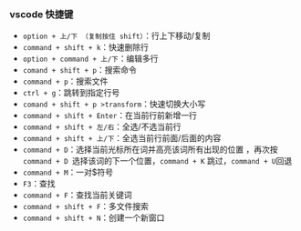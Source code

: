 ### vscode 快捷键

- `option + 上/下 （复制按住 shift）`：行上下移动/复制
- `command + shift + k`：快速删除行
- `option + command + 上/下`：编辑多行
- `comand + shift + p`：搜索命令
- `command + p`：搜索文件
- `ctrl + g`：跳转到指定行号
- `comand + shift + p >transform`：快速切换大小写
- `command + shift + Enter`：在当前行前新增一行
- `command + shift + 左/右`：全选/不选当前行
- `command + shift + 上/下`：全选当前行前面/后面的内容
- `command + D`：选择当前光标所在词并高亮该词所有出现的位置 ，再次按 `command + D `选择该词的下一个位置，`command + K` 跳过，`command + U`回退
- `command + M`：一对$符号
- `F3`：查找
- `command + F`：查找当前关键词
- `command + shift + F`：多文件搜索
- `command + shift + N`：创建一个新窗口
